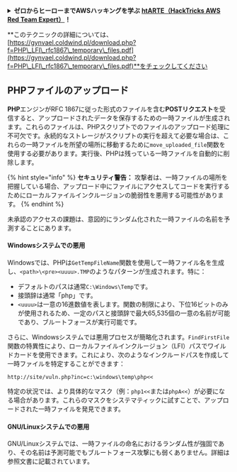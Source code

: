 <details>

<summary><strong>ゼロからヒーローまでAWSハッキングを学ぶ</strong> <a href="https://training.hacktricks.xyz/courses/arte"><strong>htARTE（HackTricks AWS Red Team Expert）</strong></a><strong>！</strong></summary>

HackTricksをサポートする他の方法：

* **HackTricksで企業を宣伝したい**または**HackTricksをPDFでダウンロードしたい**場合は、[**SUBSCRIPTION PLANS**](https://github.com/sponsors/carlospolop)をチェックしてください！
* [**公式PEASS＆HackTricksスワッグ**](https://peass.creator-spring.com)を入手する
* [**The PEASS Family**](https://opensea.io/collection/the-peass-family)を発見し、独占的な[**NFTs**](https://opensea.io/collection/the-peass-family)のコレクションを見つける
* **💬 [**Discordグループ**](https://discord.gg/hRep4RUj7f)または[**telegramグループ**](https://t.me/peass)に参加するか、**Twitter** 🐦 [**@carlospolopm**](https://twitter.com/carlospolopm)をフォローする。
* **ハッキングテクニックを共有するには、PRを** [**HackTricks**](https://github.com/carlospolop/hacktricks) **および** [**HackTricks Cloud**](https://github.com/carlospolop/hacktricks-cloud) **のGitHubリポジトリに提出してください。**

</details>



**このテクニックの詳細については、[https://gynvael.coldwind.pl/download.php?f=PHP\_LFI\_rfc1867\_temporary\_files.pdf](https://gynvael.coldwind.pl/download.php?f=PHP\_LFI\_rfc1867\_temporary\_files.pdf)**をチェックしてください

## **PHPファイルのアップロード**

**PHP**エンジンがRFC 1867に従った形式のファイルを含む**POSTリクエスト**を受信すると、アップロードされたデータを保存するための一時ファイルが生成されます。これらのファイルは、PHPスクリプトでのファイルのアップロード処理に不可欠です。永続的なストレージがスクリプトの実行を超えて必要な場合は、これらの一時ファイルを所望の場所に移動するために`move_uploaded_file`関数を使用する必要があります。実行後、PHPは残っている一時ファイルを自動的に削除します。

{% hint style="info" %}
**セキュリティ警告：** 攻撃者は、一時ファイルの場所を把握している場合、アップロード中にファイルにアクセスしてコードを実行するためにローカルファイルインクルージョンの脆弱性を悪用する可能性があります。
{% endhint %}

未承認のアクセスの課題は、意図的にランダム化された一時ファイルの名前を予測することにあります。

#### Windowsシステムでの悪用

Windowsでは、PHPは`GetTempFileName`関数を使用して一時ファイル名を生成し、`<path>\<pre><uuuu>.TMP`のようなパターンが生成されます。特に：

- デフォルトのパスは通常`C:\Windows\Temp`です。
- 接頭辞は通常「php」です。
- `<uuuu>`は一意の16進数値を表します。関数の制限により、下位16ビットのみが使用されるため、一定のパスと接頭辞で最大65,535個の一意の名前が可能であり、ブルートフォースが実行可能です。

さらに、Windowsシステムでは悪用プロセスが簡略化されます。`FindFirstFile`関数の特異性により、ローカルファイルインクルージョン（LFI）パスでワイルドカードを使用できます。これにより、次のようなインクルードパスを作成して一時ファイルを特定することができます：
```
http://site/vuln.php?inc=c:\windows\temp\php<<
```
特定の状況では、より具体的なマスク（例：`php1<<`または`phpA<<`）が必要になる場合があります。これらのマスクをシステマティックに試すことで、アップロードされた一時ファイルを発見できます。

#### GNU/Linuxシステムでの悪用

GNU/Linuxシステムでは、一時ファイルの命名におけるランダム性が強固であり、その名前は予測可能でもブルートフォース攻撃にも弱くありません。詳細は参照文書に記載されています。
